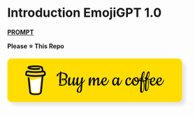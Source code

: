 # Introduction EmojiGPT 1.0

  [**PROMPT**](https://raw.githubusercontent.com/vemorr/EmojiGPT-1.0/main/prompt)
  
**Please ⭐️ This Repo**
  
[<img src="https://raw.githubusercontent.com/vemorr/chatty/main/Images/snapshot-bmc-button.png">](https://buymeacoffee.com/vemorrr)
